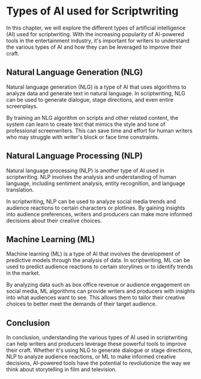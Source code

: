 Types of AI used for Scriptwriting
================================================================================

In this chapter, we will explore the different types of artificial intelligence (AI) used for scriptwriting. With the increasing popularity of AI-powered tools in the entertainment industry, it's important for writers to understand the various types of AI and how they can be leveraged to improve their craft.

Natural Language Generation (NLG)
---------------------------------

Natural language generation (NLG) is a type of AI that uses algorithms to analyze data and generate text in natural language. In scriptwriting, NLG can be used to generate dialogue, stage directions, and even entire screenplays.

By training an NLG algorithm on scripts and other related content, the system can learn to create text that mimics the style and tone of professional screenwriters. This can save time and effort for human writers who may struggle with writer's block or face time constraints.

Natural Language Processing (NLP)
---------------------------------

Natural language processing (NLP) is another type of AI used in scriptwriting. NLP involves the analysis and understanding of human language, including sentiment analysis, entity recognition, and language translation.

In scriptwriting, NLP can be used to analyze social media trends and audience reactions to certain characters or plotlines. By gaining insights into audience preferences, writers and producers can make more informed decisions about their creative choices.

Machine Learning (ML)
---------------------

Machine learning (ML) is a type of AI that involves the development of predictive models through the analysis of data. In scriptwriting, ML can be used to predict audience reactions to certain storylines or to identify trends in the market.

By analyzing data such as box office revenue or audience engagement on social media, ML algorithms can provide writers and producers with insights into what audiences want to see. This allows them to tailor their creative choices to better meet the demands of their target audience.

Conclusion
----------

In conclusion, understanding the various types of AI used in scriptwriting can help writers and producers leverage these powerful tools to improve their craft. Whether it's using NLG to generate dialogue or stage directions, NLP to analyze audience reactions, or ML to make informed creative decisions, AI-powered tools have the potential to revolutionize the way we think about storytelling in film and television.
